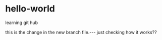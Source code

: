 # hello-world
learning git hub

this is the change in the new branch file.---
just checking how it works??
